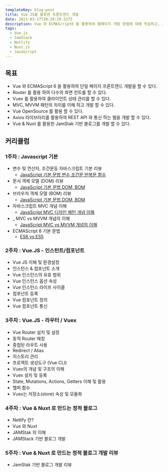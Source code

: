 ```yaml
---
templateKey: blog-post
title: Vue JS를 활용한 프론트엔드 개발
date: 2021-03-17T20:29:29.537Z
description: Vue 와 ECMAScript6 을 활용하여 웹페이지 개발 방법에 대해 학습하고, JamStack 기반 블로그를 개발 합니다.
tags:
  - Vue.js
  - JamStack
  - Netlify
  - Nuxt.js
  - JavaScript
---
```


## 목표

- Vue 와 ECMAScript 6 을 활용하여 단일 페이지 프론트엔드 개발을 할 수 있다.
- Router 를 활용 하여 다수의 화면 컨트롤 할 수 있다.
- Vuex 를 활용하여 클라이언트 상태 관리를 할 수 있다.
- MVC, MVVM 패턴의 차이를 이해 하고 개발 할 수 있다.
- Vue OpenSource 를 활용 할 수 있다.
- Axios 라이브러리를 활용하여 REST API 와 통신 하는 웹을 개발 할 수 있다.
- Vue & Nuxt 를 활용한 JamStak 기반 블로그를 개발 할 수 있다.

## 커리큘럼

### 1주차 : Javascript 기본

- 변수 및 연산자, 조건문등 자바스크립트 기본 리뷰
  - [JavaScript 기본 문법 변수,조건문,반복문,함수](https://www.bottlehs.com/javascript/javascript-%EA%B8%B0%EB%B3%B8-%EB%AC%B8%EB%B2%95-%EB%B3%80%EC%88%98-%EC%A1%B0%EA%B1%B4%EB%AC%B8-%EB%B0%98%EB%B3%B5%EB%AC%B8-%ED%95%A8%EC%88%98/ "JavaScript 기본 문법 변수,조건문,반복문,함수")
- 문서 객체 모델 (DOM) 리뷰
  - [JavaScript 기본 문법 DOM, BOM](https://www.bottlehs.com/javascript/javascript-%EA%B8%B0%EB%B3%B8-%EB%AC%B8%EB%B2%95-dom-bom/ "JavaScript 기본 문법 DOM, BOM")
- 브라우저 객체 모델 (BOM) 리뷰
  - [JavaScript 기본 문법 DOM, BOM](https://www.bottlehs.com/javascript/javascript-%EA%B8%B0%EB%B3%B8-%EB%AC%B8%EB%B2%95-dom-bom/ "JavaScript 기본 문법 DOM, BOM")
- 자바스크립트 MVC 개념 이해
  - [JavaScript MVC 디자인 패턴 개념 이해](https://www.bottlehs.com/javascript/javascript-mvc-%EB%94%94%EC%9E%90%EC%9D%B8-%ED%8C%A8%ED%84%B4-%EA%B0%9C%EB%85%90-%EC%9D%B4%ED%95%B4/ "JavaScript MVC 디자인 패턴 개념 이해")
- \_ MVC vs MVVM 개념의 이해
  - [JavaScript MVC vs MVVM 개념의 이해](https://www.bottlehs.com/javascript/javascript-mvc-mvvm-%EA%B0%9C%EB%85%90%EC%9D%98-%EC%9D%B4%ED%95%B4/ "JavaScript MVC vs MVVM 개념의 이해")
- ECMAScript 6 기본 문법
  - [ES6 vs ES5](https://www.bottlehs.com/javascript/es6-vs-es5/ "ES6 vs ES5")

### 2주차 : Vue.JS - 인스턴트/컴포넌트

- Vue JS 이해 및 환경설정
- 인스턴스 & 컴포넌트 소개
- Vue 인스턴스의 유효 범위
- Vue 인스턴스 옵션 속성
- Vue 인스턴스 라이프 사이클
- 컴포넌트 등록
- Vue 컴포넌트 정의
- Vue 컴포넌트 통신

### 3주차 : Vue.JS - 라우터 / Vuex

- Vue Router 설치 및 설정
- 동적 Router 매칭
- 중첩된 라우트 사용
- Redirect / Alias
- 히스토리 관리
- 프로젝트 생성도구 (Vue CLI)
- Vuex의 개념 및 구조의 이해
- Vuex 설치 및 등록
- State, Mutations, Actions, Getters 이해 및 활용
- 헬퍼 함수
- Vuex는 저장소(store) 속성 및 모듈화

### 4주차 : Vue & Nuxt 로 만드는 정적 블로그

- Netlify 란?
- Vue 와 Nuxt
- JAMStak 의 이해
- JAMStack 기반 블로그 개발

### 5주차 : Vue & Nuxt 로 만드는 정적 블로그 개발 리뷰

- JamStak 기반 블로그 개발 리뷰
